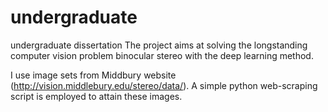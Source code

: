 # undergraduate
undergraduate dissertation
The project aims at solving the longstanding computer vision problem binocular stereo with the deep learning method.

I use image sets from Middbury website (http://vision.middlebury.edu/stereo/data/). A simple python web-scraping script is employed to attain these images.
